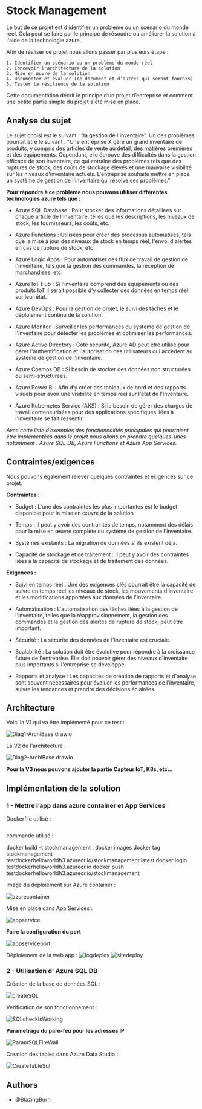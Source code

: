 
# Stock Management

Le but de ce projet est d’identifier un problème ou un scénario du monde réel. Cela peut se faire par le principe de résoudre ou améliorer la solution à l'aide de la technologie azure.

Afin de réaliser ce projet nous allons passer par plusieurs étape :

    1. Identifier un scénario ou un problème du monde réel
    2. Concevoir l'architecture de la solution 
    3. Mise en œuvre de la solution
    4. Documenter et évaluer (ce document et d’autres qui seront fournis)
    5. Tester la résilience de la solution

Cette documentation décrit le principe d’un projet d’entreprise et comment une petite partie simple du projet a été mise en place.




## Analyse du sujet

Le sujet choisi est le suivant : “la gestion de l'inventaire”. Un des problèmes pourrait être le suivant : "Une entreprise X gère un grand inventaire de produits, y compris des articles de vente au détail, des matières premières et des équipements. Cependant, elle éprouve des difficultés dans la gestion efficace de son inventaire, ce qui entraîne des problèmes tels que des ruptures de stock, des coûts de stockage élevés et une mauvaise visibilité sur les niveaux d'inventaire actuels. L'entreprise souhaite mettre en place un système de gestion de l'inventaire qui résolve ces problèmes."


**Pour répondre à ce problème nous pouvons utiliser différentes technologies azure tels que :**

- Azure SQL Database : Pour stocker des informations détaillées sur chaque article de l'inventaire, telles que les descriptions, les niveaux de stock, les fournisseurs, les coûts, etc.

- Azure Functions : Utilisées pour créer des processus automatisés, tels que la mise à jour des niveaux de stock en temps réel, l'envoi d'alertes en cas de rupture de stock, etc.

- Azure Logic Apps :  Pour automatiser des flux de travail de gestion de l'inventaire, tels que la gestion des commandes, la réception de marchandises, etc.

- Azure IoT Hub : Si l’inventaire comprend des équipements ou des produits IoT il serait possible d’y collecter des données en temps réel sur leur état.

- Azure DevOps : Pour la gestion de projet, le suivi des tâches et le déploiement continu de la solution.

- Azure Monitor : Surveiller les performances du système de gestion de l'inventaire pour détecter les problèmes et optimiser les performances.

- Azure Active Directory : Côté sécurité, Azure AD peut être utilisé pour gérer l'authentification et l'autorisation des utilisateurs qui accèdent au système de gestion de l'inventaire.

- Azure Cosmos DB : Si besoin de stocker des données non structurées ou semi-structurées.

- Azure Power BI : Afin d’y créer des tableaux de bord et des rapports visuels pour avoir une visibilité en temps réel sur l'état de l'inventaire.

- Azure Kubernetes Service (AKS) : Si le besoin de gérer des charges de travail conteneurisées pour des applications spécifiques liées à l'inventaire se fait ressentir.


*Avec cette liste d’exemples des fonctionnalités principales qui pourraient être implémentées dans le projet nous allons en prendre quelques-unes notamment : Azure SQL DB, Azure Functions et Azure App Services.*

## Contraintes/exigences

Nous pouvons également relever quelques contraintes et exigences sur ce projet.

**Contraintes :**

- Budget : L'une des contraintes les plus importantes est le budget disponible pour la mise en œuvre de la solution.

- Temps : Il peut y avoir des contraintes de temps, notamment des délais pour la mise en œuvre complète du système de gestion de l'inventaire.

- Systèmes existants : La migration de données s' ils existent déjà.

- Capacité de stockage et de traitement : Il peut y avoir des contraintes liées à la capacité de stockage et de traitement des données.

**Exigences :**

- Suivi en temps réel : Une des exigences clés pourrait être la capacité de suivre en temps réel les niveaux de stock, les mouvements d'inventaire et les modifications apportées aux données de l'inventaire.

- Automatisation : L'automatisation des tâches liées à la gestion de l'inventaire, telles que la réapprovisionnement, la gestion des commandes et la gestion des alertes de rupture de stock, peut être important.

- Sécurité : La sécurité des données de l'inventaire est cruciale.

- Scalabilité : La solution doit être évolutive pour répondre à la croissance future de l'entreprise. Elle doit pouvoir gérer des niveaux d'inventaire plus importants si l'entreprise se développe.

- Rapports et analyse : Les capacités de création de rapports et d'analyse sont souvent nécessaires pour évaluer les performances de l'inventaire, suivre les tendances et prendre des décisions éclairées.

## Architecture

Voici la V1 qui va être implémenté pour ce test :

![Diag1-ArchiBase drawio](https://github.com/BlazingBurn/Azure_design_implement_stockManagement/assets/49305403/2b0d65f2-2d7a-4b62-9600-a8499e548c97)

La V2 de l'architecture :

![Diag2-ArchiBase drawio](https://github.com/BlazingBurn/Azure_design_implement_stockManagement/assets/49305403/2a9dfac9-178c-4a00-81b7-5b0693ce83ef)

**Pour la V3 nous pouvons ajouter la partie Capteur IoT, K8s, etc…**

## Implémentation de la solution

### 1 - Mettre l’app dans azure container et App Services

Dockerfile utilisé :

```html

```

commande utilisé :

docker build -t stockmanagement .
docker images
docker tag stockmanagement testdockerhelloworldh3.azurecr.io/stockmanagement:latest
docker login testdockerhelloworldh3.azurecr.io
docker push testdockerhelloworldh3.azurecr.io/stockmanagement


Image du déploiement sur Azure container :

![azurecontainer](https://github.com/BlazingBurn/Azure_design_implement_stockManagement/assets/49305403/50f525da-c7f5-4d98-b0cf-24c40d52f0ec)

Mise en place dans App Services :

![appservice](https://github.com/BlazingBurn/Azure_design_implement_stockManagement/assets/49305403/261b4043-48f8-479a-9946-3a411c33a401)

**Faire la configuration du port**

![appserviceport](https://github.com/BlazingBurn/Azure_design_implement_stockManagement/assets/49305403/f2725bb0-c8c1-4efd-a3f7-b7040898f16c)

Déploiement de la web app :
![logdeploy](https://github.com/BlazingBurn/Azure_design_implement_stockManagement/assets/49305403/a4f242ff-21c8-48c3-8017-43c8e83a6142)
![sitedeploy](https://github.com/BlazingBurn/Azure_design_implement_stockManagement/assets/49305403/76acb657-21a2-412b-bca0-8aa6581e5a60)

### 2 - Utilisation d' Azure SQL DB

Création de la base de données SQL :

![createSQL](https://github.com/BlazingBurn/Azure_design_implement_stockManagement/assets/49305403/827c35dd-2442-45ab-bce1-6850583aeb0b)

Verification de son fonctionnement :

![SQLcheckIsWorking](https://github.com/BlazingBurn/Azure_design_implement_stockManagement/assets/49305403/02390a0f-20b8-4358-9186-f85e87c0ec8b)

**Parametrage du pare-feu pour les adresses IP**

![ParamSQLFireWall](https://github.com/BlazingBurn/Azure_design_implement_stockManagement/assets/49305403/c55c8b0c-f955-49f1-9265-a0c8c1217cbf)

Creation des tables dans Azure Data Studio :

![CreateTableSql](https://github.com/BlazingBurn/Azure_design_implement_stockManagement/assets/49305403/f875f090-eb3e-4546-b6ba-9b42c5da3a38)


## Authors

- [@BlazingBurn](https://www.github.com/BlazingBurn)
